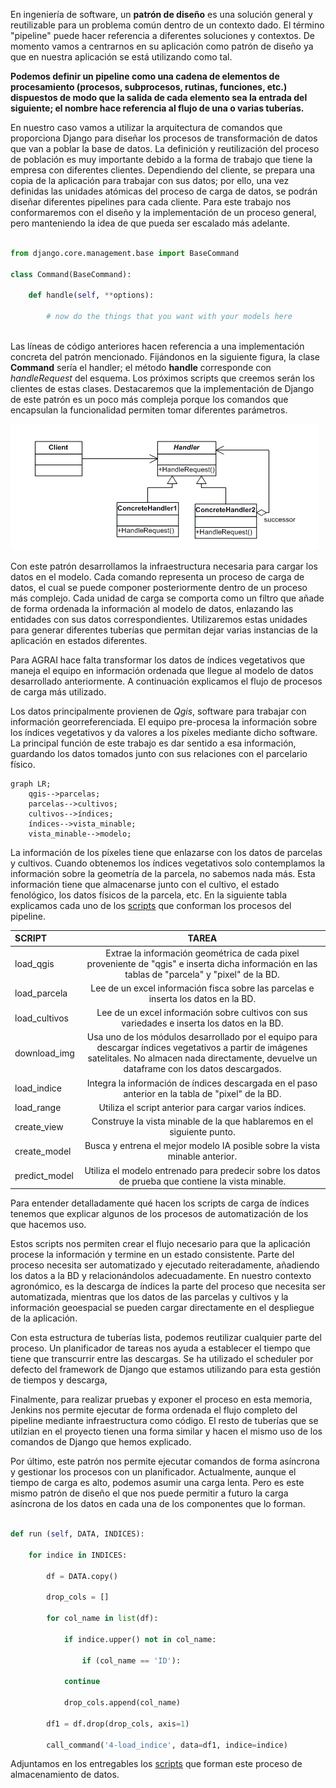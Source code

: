 
En ingeniería de software, un **patrón de diseño** es una solución general y reutilizable para un problema común dentro de un contexto dado. El término "pipeline" puede hacer referencia a diferentes soluciones y contextos. De momento vamos a centrarnos en su aplicación como patrón de diseño ya que en nuestra aplicación se está utilizando como tal.

**Podemos definir un pipeline como una cadena de elementos de procesamiento (procesos, subprocesos, rutinas, funciones, etc.) dispuestos de modo que la salida de cada elemento sea la entrada del siguiente; el nombre hace referencia al flujo de una o varias tuberías.**

En nuestro caso vamos a utilizar la arquitectura de comandos que proporciona Django para diseñar los procesos de transformación de datos que van a poblar la base de datos. La definición y reutilización del proceso de población es muy importante debido a la forma de trabajo que tiene la empresa con diferentes clientes. Dependiendo del cliente, se prepara una copia de la aplicación para trabajar con sus datos; por ello, una vez definidas las unidades atómicas del proceso de carga de datos, se podrán diseñar diferentes pipelines para cada cliente. Para este trabajo nos conformaremos con el diseño y la implementación de un proceso general, pero manteniendo la idea de que pueda ser escalado más adelante.

```python

from django.core.management.base import BaseCommand

class Command(BaseCommand):

    def handle(self, **options):
    
        # now do the things that you want with your models here
        
```

Las líneas de código anteriores hacen referencia a una implementación concreta del patrón mencionado.  Fijándonos en la siguiente figura, la clase **Command** sería el handler; el método **handle** corresponde con *handleRequest* del esquema. Los próximos scripts que creemos serán los clientes de estas clases. Destacaremos que la implementación de Django de este patrón es un poco más compleja porque los comandos que encapsulan la funcionalidad permiten tomar diferentes parámetros. 

![Pipeline design pattern, diagrama de clases para exponer cómo vamos a utilizar los bloques de carga creamos.](figures/pipeline_pattern.png)

Con este patrón desarrollamos la infraestructura necesaria para cargar los datos en el modelo. Cada comando representa un proceso de carga de datos, el cual se puede componer posteriormente dentro de un proceso más complejo. Cada unidad de carga se comporta como un filtro que añade de forma ordenada la información al modelo de datos, enlazando las entidades con sus datos correspondientes. Utilizaremos estas unidades para generar diferentes tuberías que permitan dejar varias instancias de la aplicación en estados diferentes.

Para AGRAI hace falta transformar los datos de índices vegetativos que maneja el equipo en información ordenada que llegue al modelo de datos desarrollado anteriormente. A continuación explicamos el flujo de procesos de carga más utilizado.

Los datos principalmente provienen de *Qgis*, software para trabajar con información georreferenciada. El equipo pre-procesa la información sobre los índices vegetativos y da valores a los píxeles mediante dicho software. La principal función de este trabajo es dar sentido a esa información, guardando los datos tomados junto con sus relaciones con el parcelario físico.

```mermaid
graph LR;
    qgis-->parcelas;
    parcelas-->cultivos;
    cultivos-->índices;
    índices-->vista_minable;
    vista_minable-->modelo;
```


La información de los píxeles tiene que enlazarse con los datos de parcelas y cultivos. Cuando obtenemos los índices vegetativos solo contemplamos la información sobre la geometría de la parcela, no sabemos nada más. Esta información tiene que almacenarse junto con el cultivo, el estado fenológico, los datos físicos de la parcela, etc. En la siguiente tabla explicamos cada uno de los [scripts](https://github.com/alesteba/tfg/tree/main/entregables/pipeline) que conforman los procesos del pipeline.

SCRIPT | TAREA
:----------------|:-------------:
load_qgis | Extrae la información geométrica de cada pixel proveniente de "qgis" e inserta dicha información en las tablas de "parcela" y "pixel" de la BD. 
load_parcela | Lee de un excel información fisca sobre las parcelas e inserta los datos en la BD.
load_cultivos | Lee de un excel información sobre cultivos con sus variedades e inserta los datos en la BD.
download_img | Usa uno de los módulos desarrollado por el equipo para descargar índices vegetativos a partir de imágenes satelitales. No almacen nada directamente, devuelve un dataframe con los datos descargados.
load_indice | Integra la información de índices descargada en el paso anterior en la tabla de "pixel" de la BD.
load_range | Utiliza el script anterior para cargar varios índices. 
create_view | Construye la vista minable de la que hablaremos en el siguiente punto.
create_model | Busca y entrena el mejor modelo IA posible sobre la vista minable anterior.
predict_model | Utiliza el modelo entrenado para predecir sobre los datos de prueba que contiene la vista minable.

Para entender detalladamente qué hacen los scripts de carga de índices tenemos que explicar algunos de los procesos de automatización de los que hacemos uso. 

Estos scripts nos permiten crear el flujo necesario para que la aplicación procese la información y termine en un estado consistente. Parte del proceso necesita ser automatizado y ejecutado reiteradamente, añadiendo los datos a la BD y relacionándolos adecuadamente. En nuestro contexto agronómico, es la descarga de índices la parte del proceso que necesita ser automatizada, mientras que los datos de las parcelas y cultivos y la información geoespacial se pueden cargar directamente en el despliegue de la aplicación. 

Con esta estructura de tuberías lista, podemos reutilizar cualquier parte del proceso. Un planificador de tareas nos ayuda a establecer el tiempo que tiene que transcurrir entre las descargas.  Se ha utilizado el scheduler por defecto del framework de Django que estamos utilizando para esta gestión de tiempos y descarga,

Finalmente, para realizar pruebas y exponer el proceso en esta memoria, Jenkins nos permite ejecutar de forma ordenada el flujo completo del pipeline mediante infraestructura como código. El resto de tuberías que se utilzian en el proyecto tienen una forma similar y hacen el mismo uso de los comandos de Django que hemos explicado.

Por último, este patrón nos permite ejecutar comandos de forma asíncrona y gestionar los procesos con un planificador. Actualmente, aunque el tiempo de carga es alto, podemos asumir una carga lenta. Pero es este mismo patrón de diseño el que nos puede permitir a futuro la carga asíncrona de los datos en cada una de los componentes que lo forman.

```python

def run (self, DATA, INDICES):
	
	for indice in INDICES:
	
		df = DATA.copy()
		
		drop_cols = []
		
		for col_name in list(df):
		
			if indice.upper() not in col_name:
			
				if (col_name == 'ID'):
			
			continue
			
			drop_cols.append(col_name)
		
		df1 = df.drop(drop_cols, axis=1)
	
		call_command('4-load_indice', data=df1, indice=indice)
```

Adjuntamos en los entregables los [scripts](https://github.com/alesteba/tfg/tree/main/entregables/pipeline) que forman este proceso de almacenamiento de datos. 


